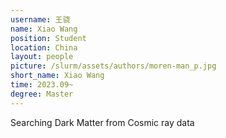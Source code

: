 ```yaml
---
username: 王骁
name: Xiao Wang
position: Student
location: China
layout: people
picture: /slurm/assets/authors/moren-man_p.jpg
short_name: Xiao Wang
time: 2023.09~
degree: Master
---
```


Searching Dark Matter from Cosmic ray data
